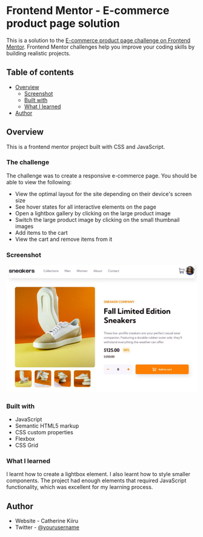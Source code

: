 # Frontend Mentor - E-commerce product page solution

This is a solution to the [E-commerce product page challenge on Frontend Mentor](https://www.frontendmentor.io/challenges/ecommerce-product-page-UPsZ9MJp6). Frontend Mentor challenges help you improve your coding skills by building realistic projects.

## Table of contents

- [Overview](#overview)
  - [Screenshot](#screenshot)
  - [Built with](#built-with)
  - [What I learned](#what-i-learned)
- [Author](#author)


## Overview
This is a frontend mentor project built with CSS and JavaScript. 

### The challenge

The challenge was to create a responsive e-commerce page. You should be able to view the following: 

- View the optimal layout for the site depending on their device's screen size
- See hover states for all interactive elements on the page
- Open a lightbox gallery by clicking on the large product image
- Switch the large product image by clicking on the small thumbnail images
- Add items to the cart
- View the cart and remove items from it

### Screenshot

![](./images/screenshot.jpg)

### Built with

- JavaScript
- Semantic HTML5 markup
- CSS custom properties
- Flexbox
- CSS Grid

### What I learned
I learnt how to create a lightbox element. I also learnt how to style smaller components. The project had enough elements that required JavaScript functionality, which was excellent for my learning process. 

## Author

- Website - Catherine Kiiru
- Twitter - [@yourusername](https://www.twitter.com/CatherineKiiru)
